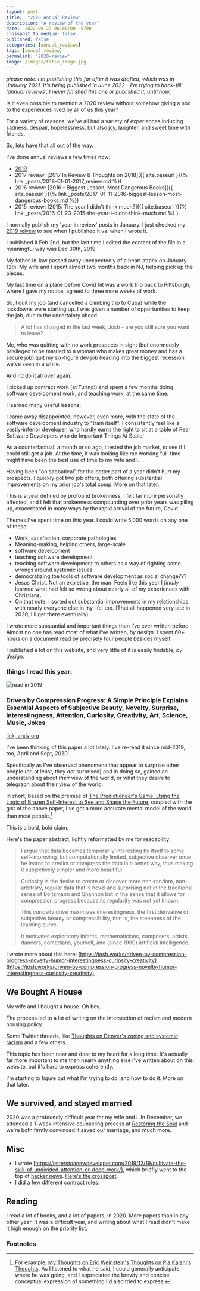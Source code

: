 ```yaml
---
layout: post
title:  "2020 Annual Review"
description: "A review of the year"
date:  2022-06-27 06:00:00 -0700
crosspost_to_medium: false
published: false
categories: [annual_reviews]
tags: [annual_review]
permalink: '2020-review'
image: /images/title_image.jpg
---
```


_please note: i'm publishing this far after it was drafted, which was in January 2021. It's being published in June 2022 - I'm trying to back-fill 'annual reviews', I never finished this one or published it, until now._

Is it even possible to mention a 2020 review without somehow giving a nod to the experiences lived by all of us this year?

For a variety of reasons, we've all had a variety of experiences inducing sadness, despair, hopelessness, but also joy, laughter, and sweet time with friends.

So, lets have that all out of the way.

I've done annual reviews a few times now:

- [2019](https://josh.works/2019-review)
- 2017 review: [2017 In Review & Thoughts on 2018]({{ site.baseurl }}{% link _posts/2018-01-01-2017_review.md %})
- 2016 review: [2016 - Biggest Lesson, Most Dangerous Books]({{ site.baseurl }}{% link _posts/2017-01-11-2016-biggest-lesson-most-dangerous-books.md %})
- 2015 review: [2015: The year I didn't think much?]({{ site.baseurl }}{% link _posts/2016-01-23-2015-the-year-i-didnt-think-much.md %} )

I normally publish my 'year in review' posts in January. I just checked my [2019 reivew](https://josh.works/2019-review) to see when I published it vs. when I wrote it.

I published it Feb 2nd, but the last time I edited the content of the file in a meaningful way was Dec 30th, 2019.

My father-in-law passed away unexpectedly of a heart attack on January 12th. My wife and I spent almost two months back in NJ, helping pick up the pieces.

My last time on a plane before Covid hit was a work trip back to Pittsburgh, where I gave my notice, agreed to three more weeks of work.

So, I quit my job (and cancelled a climbing trip to Cuba) while the lockdowns were starting up. I was given a number of opportunities to keep the job, due to the uncertainty ahead.

> A lot has changed in the last week, Josh - are you still sure you want to leave?

Me, who was quitting with no work prospects in sight (but enormously privileged to be married to a woman who makes great money and has a secure job) quit my six-figure dev job heading into the biggest recession we've seen in a while.

And I'd do it all over again.

I picked up contract work (at Turing!) and spent a few months doing software development work, and teaching work, at the same time.

I learned many useful lessons.

I came away disappointed, however, even more, with the state of the software development industry to "train itself". I consistently feel like a vastly-inferior developer, who hardly earns the right to sit at a table of Real Software Developers who do Important Things At Scale!

As a counterfactual: a month or so ago, I tested the job market, to see if I could still get a job. At the time, it was looking like me working full-time might have been the best use of time to my wife and I.

Having been "on sabbatical" for the better part of a year didn't hurt my prospects. I quickly got two job offers, both offering substantial improvements on my prior job's total comp. More on that later.

This is a year defined by profound brokenness. I felt far more personally affected, and I felt that brokenness compounding over prior years was piling up, exacerbated in many ways by the rapid arrival of the future, Covid.

Themes I've spent time on this year. I could write 5,000 words on any one of these:

- Work, satisfaction, corporate pathologies
- Meaning-making, helping others, large-scale
- software development
- teaching software development
- teaching software development to others as a way of righting some wrongs around systemic issues
- democratizing the tools of software development as social change???
- Jesus Christ. Not an expletive, the man. Feels like this year I _finally_ learned what had felt so wrong about nearly all of my experiences with Christians.
- On that note, I sorted out substantial improvements in my relationships with nearly everyone else in my life, too. (That all happened very late in 2020, I'll get there eventually)

I wrote more substantial and important things than I've ever written before. Almost no one has read most of what I've written, _by design_. I spent 60+ hours on a document read by precisely four people besides myself.

I published a lot on this website, and very little of it is easily findable, _by design_.

### things I read this year:

![read in 2019](/images_2020/compression-progress.jpg)

### Driven by Compression Progress: A Simple Principle Explains Essential Aspects of Subjective Beauty, Novelty, Surprise, Interestingness, Attention, Curiosity, Creativity, Art, Science, Music, Jokes

[link, arxiv.org](https://arxiv.org/abs/0812.4360)

I've been thinking of this paper a lot lately. I've re-read it since mid-2019, too, April and Sept, 2020.

Specifically as I've observed phenomena that appear to surprise other people (or, at least, they _act_ surprised) and in doing so, gained an understanding about _their_ view of the world, or what they desire to telegraph about their view of the world.

In short, based on the premise of [The Predictioneer's Game: Using the Logic of Brazen Self-Interest to See and Shape the Future](https://www.goodreads.com/book/show/6637965-the-predictioneer-s-game?from_search=true), coupled with the gist of the above paper, I've got a more accurate mental model of the world than most people.[^eric-weinstein-pia-maloney]

This is a bold, bold claim.

Here's the paper abstract, lightly reformatted by me for readability:

> I argue that data becomes temporarily interesting by itself to some self-improving, but computationally limited, subjective observer once he learns to predict or compress the data in a better way, thus making it subjectively simpler and more beautiful.
>
> Curiosity is the desire to create or discover more non-random, non-arbitrary, regular data that is novel and surprising not in the traditional sense of Boltzmann and Shannon but in the sense that it allows for compression progress because its regularity was not yet known.
>
> This curiosity drive maximizes interestingness, the first derivative of subjective beauty or compressibility, that is, the steepness of the learning curve.
>
> It motivates exploratory infants, mathematicians, composers, artists, dancers, comedians, yourself, and (since 1990) artificial intelligence.

I wrote more about this here: [https://josh.works/driven-by-compression-progress-novelty-humor-interestingness-curiosity-creativity](https://josh.works/driven-by-compression-progress-novelty-humor-interestingness-curiosity-creativity)

<!--more-->

## We Bought A House

My wife and I bought a house. Oh boy.

The process led to a lot of writing on the intersection of racism and modern housing policy.

Some Twitter threads, like [Thoughts on Denver's zoning and systemic racism](https://twitter.com/josh_works/status/1294726871574179840?ref_src=twsrc%5Etfw) and a few others.

This topic has been near and dear to my heart for a long time. It's actually far more important to me than nearly anything else I've written about on this website, but it's hard to express coherently.

I'm starting to figure out what I'm trying to do, and how to do it. More on that later.

## We survived, and stayed married

2020 was a profoundly difficult year for my wife and I. In December, we attended a 1-week intensive counseling process at [Restoring the Soul](https://restoringthesoul.com/) and we're both firmly convinced it saved our marriage, and much more.

## Misc

- I wrote [https://letterstoanewdeveloper.com/2019/12/19/cultivate-the-skill-of-undivided-attention-or-deep-work/], which briefly went to the top of [hacker news](https://news.ycombinator.com/item?id=22646839). [Here's the crosspost](https://josh.works/letters-to-a-new-developer-deep-work).
- I did a few different contract roles.

## Reading

I read a lot of books, and a lot of papers, in 2020. More papers than in any other year. It was a difficult year, and writing about what I read didn't make it high enough on the priority list.

### Footnotes

[^eric-weinstein-pia-maloney]: For example, [My Thoughts on Eric Weinstein's Thoughts on Pia Kalani's Thoughts](https://josh.works/my-thoughts-on-erics-thoughts-on-pias-thoughts). As I listened to what he said, I could generally anticipate where he was going, and I appreciated the brevity and concise conceptual expression of something I'd also tried to express.
